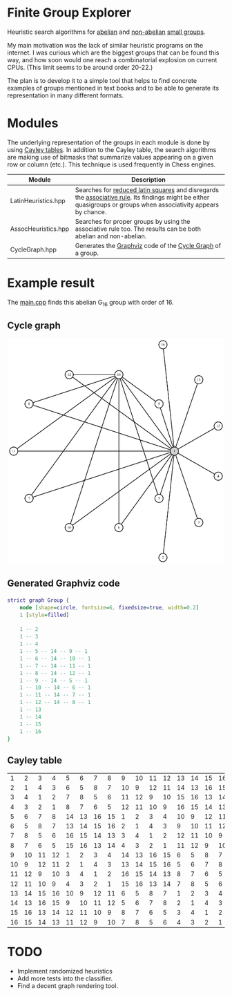 Finite Group Explorer
=====================

Heuristic search algorithms for [abelian](https://en.wikipedia.org/wiki/Abelian_group) and [non-abelian](https://en.wikipedia.org/wiki/Non-abelian_group) [small groups](https://en.wikipedia.org/wiki/List_of_small_groups).

My main motivation was the lack of similar heuristic programs on the internet. I was curious which are the biggest
groups that can be found this way, and how soon would one reach a combinatorial explosion on current CPUs. (This limit seems to be around order 20-22.)

The plan is to develop it to a simple tool that helps to find concrete examples of groups mentioned in text books and to be
able to generate its representation in many different formats.

# Modules

The underlying representation of the groups in each module is done by using [Cayley tables](https://en.wikipedia.org/wiki/Cayley_table). In addition to the Cayley table, the search algorithms are making use of bitmasks that summarize values appearing on a given row or column (etc.). This technique is used frequently in Chess engines.

| Module | Description |
| --- | --- |
| LatinHeuristics.hpp | Searches for [reduced latin squares](https://en.wikipedia.org/wiki/Latin_square#Reduced_form) and disregards the [associative rule](https://en.wikipedia.org/wiki/Group_(mathematics)#Definition). Its findings might be either quasigroups or groups when associativity appears by chance. |
| AssocHeuristics.hpp | Searches for proper groups by using the associative rule too. The results can be both abelian and non-abelian. |
| CycleGraph.hpp | Generates the [Graphviz](https://en.wikipedia.org/wiki/Graphviz) code of the [Cycle Graph](https://en.wikipedia.org/wiki/Cycle_graph_(algebra)) of a group. |

# Example result

The [main.cpp](./main.cpp) finds this abelian G<sub>16</sub> group with order of 16.

## Cycle graph

![Alt text](./doc/g16.svg)

## Generated Graphviz code

```dot
strict graph Group {
    node [shape=circle, fontsize=6, fixedsize=true, width=0.2]
    1 [style=filled]

    1 -- 2
    1 -- 3
    1 -- 4
    1 -- 5 -- 14 -- 9 -- 1
    1 -- 6 -- 14 -- 10 -- 1
    1 -- 7 -- 14 -- 11 -- 1
    1 -- 8 -- 14 -- 12 -- 1
    1 -- 9 -- 14 -- 5 -- 1
    1 -- 10 -- 14 -- 6 -- 1
    1 -- 11 -- 14 -- 7 -- 1
    1 -- 12 -- 14 -- 8 -- 1
    1 -- 13
    1 -- 14
    1 -- 15
    1 -- 16
}
```

## Cayley table

| | | | | | | | | | | | | | | | |
| - | - | - | - | - | - | - | - | - | - | - | - | - | - | - | - |
|1|2|3|4|5|6|7|8|9|10|11|12|13|14|15|16|
|2|1|4|3|6|5|8|7|10|9|12|11|14|13|16|15|
|3|4|1|2|7|8|5|6|11|12|9|10|15|16|13|14|
|4|3|2|1|8|7|6|5|12|11|10|9|16|15|14|13|
|5|6|7|8|14|13|16|15|1|2|3|4|10|9|12|11|
|6|5|8|7|13|14|15|16|2|1|4|3|9|10|11|12|
|7|8|5|6|16|15|14|13|3|4|1|2|12|11|10|9|
|8|7|6|5|15|16|13|14|4|3|2|1|11|12|9|10|
|9|10|11|12|1|2|3|4|14|13|16|15|6|5|8|7|
|10|9|12|11|2|1|4|3|13|14|15|16|5|6|7|8|
|11|12|9|10|3|4|1|2|16|15|14|13|8|7|6|5|
|12|11|10|9|4|3|2|1|15|16|13|14|7|8|5|6|
|13|14|15|16|10|9|12|11|6|5|8|7|1|2|3|4|
|14|13|16|15|9|10|11|12|5|6|7|8|2|1|4|3|
|15|16|13|14|12|11|10|9|8|7|6|5|3|4|1|2|
|16|15|14|13|11|12|9|10|7|8|5|6|4|3|2|1|

# TODO

- Implement randomized heuristics
- Add more tests into the classifier.
- Find a decent graph rendering tool.
